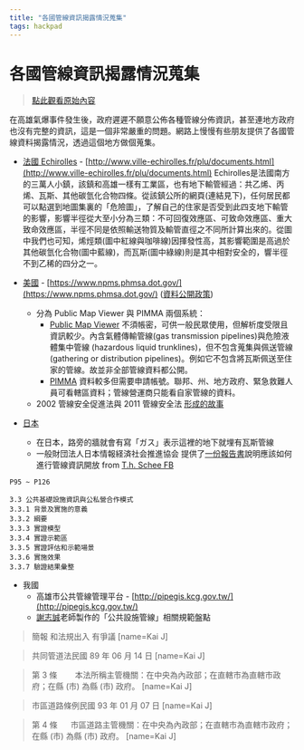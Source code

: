 ```yaml
---
title: "各國管線資訊揭露情況蒐集"
tags: hackpad
---
```


# 各國管線資訊揭露情況蒐集

> [點此觀看原始內容](https://g0v.hackpad.tw/dz6W5drpjmC)


在高雄氣爆事件發生後，政府遲遲不願意公佈各種管線分佈資訊，甚至連地方政府也沒有完整的資訊，這是一個非常嚴重的問題。網路上慢慢有些朋友提供了各國管線資料揭露情況，透過這個地方做個蒐集。

- [法國 Echirolles](https://www.facebook.com/radicalwing/photos/a.377493342399855.1073741840.348571125292077/377493565733166/?type=1) \- [http://www.ville-echirolles.fr/plu/documents.html](http://www.ville-echirolles.fr/plu/documents.html)
Echirolles是法國南方的三萬人小鎮，該鎮和高雄一樣有工業區，也有地下輸管經過：共乙烯、丙烯、瓦斯、其他碳氫化合物四條。從該鎮公所的網頁(連結見下)，任何居民都可以點選到地圖集裏的「危險圖」，了解自己的住家是否受到此四支地下輸管的影響，影響半徑從大至小分為三類：不可回復效應區、可致命效應區、重大致命效應區，半徑不同是依照輸送物質及輸管直徑之不同所計算出來的。從圖中我們也可知，烯烴類(圖中紅線與咖啡線)因揮發性高，其影響範圍是高過於其他碳氫化合物(圖中藍線)，而瓦斯(圖中綠線)則是其中相對安全的，響半徑不到乙稀的四分之一。

- [美國](https://www.facebook.com/subing.fb.u/posts/689867277762652) \- [https://www.npms.phmsa.dot.gov/](https://www.npms.phmsa.dot.gov/) ([資料公開政策](https://www.npms.phmsa.dot.gov/DataAccessPolicy/policy.htm))
    - 分為 Public Map Viewer 與 PIMMA 兩個系統：
        - [Public Map Viewer](https://www.npms.phmsa.dot.gov/PublicViewer/) 不須帳密，可供一般民眾使用，但解析度受限且資訊較少。內含氣體傳輸管線(gas transmission pipelines)與危險液體集中管線 (hazardous liquid trunklines)，但不包含蒐集與佩送管線(gathering or distribution pipelines)。例如它不包含將瓦斯佩送至住家的管線。故並非全部管線資料都公開。
        - [PIMMA](https://www.npms.phmsa.dot.gov/application.asp?tact=pimma&page=pimma/about_pimma.htm) 資料較多但需要申請帳號。聯邦、州、地方政府、緊急救難人員可看轄區資料；管線營運商只能看自家管線的資料。
    - 2002 管線安全促進法與 2011 管線安全法 [形成的故事](https://www.facebook.com/wujiehmin/posts/1465164940401667)

- [日本](https://www.facebook.com/nonyayo/posts/10204471417370454)
    - 在日本，路旁的牆就會有寫「ガス」表示這裡的地下就埋有瓦斯管線
    - 一般財団法人日本情報経済社会推進協会 提供了[一份報告書](http://www.meti.go.jp/meti_lib/report/2014fy/E004101.pdf)說明應該如何進行管線資訊開放 from [T.h. Schee FB](https://www.facebook.com/photo.php?fbid=10152383084189790&set=a.65431239789.72816.502974789&type=1)
```
P95 ~ P126

3.3 公共基礎設施資訊與公私營合作模式
3.3.1 背景及實施的意義
3.3.2 綱要
3.3.3 實證模型
3.3.4 實證示範區
3.3.5 實證評估和示範場景
3.3.6 實施效果
3.3.7 驗證結果彙整

```
- 我國
    - 高雄市公共管線管理平台 \- [http://pipegis.kcg.gov.tw/](http://pipegis.kcg.gov.tw/)
    - [謝志誠](https://www.facebook.com/profile.php?id=736432172&fref=ts)老師製作的「公共設施管線」相關規範盤點
> 簡報 和法規出入 有爭議
> [name=Kai J]

> 共同管道法民國 89 年 06 月 14 日
> [name=Kai J]

> 第 3 條        本法所稱主管機關：在中央為內政部；在直轄市為直轄市政府；在縣 (市) 為縣 (市) 政府。
> [name=Kai J]

> 市區道路條例民國 93 年 01 月 07 日
> [name=Kai J]

> 第 4 條      市區道路主管機關：在中央為內政部；在直轄市為直轄市政府；在縣 (市) 為縣 (市) 政府。
> [name=Kai J]






